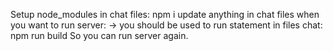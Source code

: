 Setup node_modules in chat files: npm i
update anything in chat files when you want to run server:
-> you should be used to run statement in files chat: npm run build
So you can run server again.
